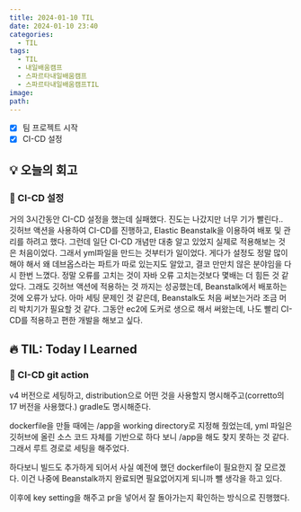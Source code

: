 ```yaml
---
title: 2024-01-10 TIL
date: 2024-01-10 23:40
categories:
  - TIL
tags:
  - TIL
  - 내일배움캠프
  - 스파르타내일배움캠프
  - 스파르타내일배움캠프TIL
image: 
path:
---
```


- [x] 팀 프로젝트 시작
- [x] CI-CD 설정

## 💡 오늘의 회고
### 👀 CI-CD 설정
거의 3시간동안 CI-CD 설정을 했는데 실패했다. 진도는 나갔지만 너무 기가 빨린다..
깃허브 액션을 사용하여 CI-CD를 진행하고, Elastic Beanstalk을 이용하여 배포 및 관리를 하려고 했다. 그런데 일단 CI-CD 개념만 대충 알고 있었지 실제로 적용해보는 것은 처음이었다. 그래서 yml파일을 만드는 것부터가 일이었다. 게다가 설정도 정말 많이 해야 해서 왜 데브옵스라는 파트가 따로 있는지도 알았고, 결코 만만치 않은 분야임을 다시 한번 느꼈다. 정말 오류를 고치는 것이 자바 오류 고치는것보다 몇배는 더 힘든 것 같았다. 그래도 깃허브 액션에 적용하는 것 까지는 성공했는데, Beanstalk에서 배포하는 것에 오류가 났다. 아마 세팅 문제인 것 같은데, Beanstalk도 처음 써보는거라 조금 머리 박치기가 필요할 것 같다.
그동안 ec2에 도커로 생으로 해서 써왔는데, 나도 빨리 CI-CD를 적용하고 편한 개발을 해보고 싶다.

## 🔥 TIL: Today I Learned
### 👀 CI-CD git action
v4 버전으로 세팅하고, distribution으로 어떤 것을 사용할지 명시해주고(corretto의 17 버전을 사용했다.) gradle도 명시해준다.

dockerfile을 만들 때에는 /app을 working directory로 지정해 줬었는데, yml 파일은 깃허브에 올린 소스 코드 자체를 기반으로 하다 보니 /app을 해도 찾지 못하는 것 같다. 그래서 루트 경로로 세팅을 해주었다.

하다보니 빌드도 추가하게 되어서 사실 예전에 했던 dockerfile이 필요한지 잘 모르겠다. 이건 나중에 Beanstalk까지 완료되면 필요없어지게 되니까 뺄 생각을 하고 있다.

이후에 key setting을 해주고 pr을 넣어서 잘 돌아가는지 확인하는 방식으로 진행했다.

